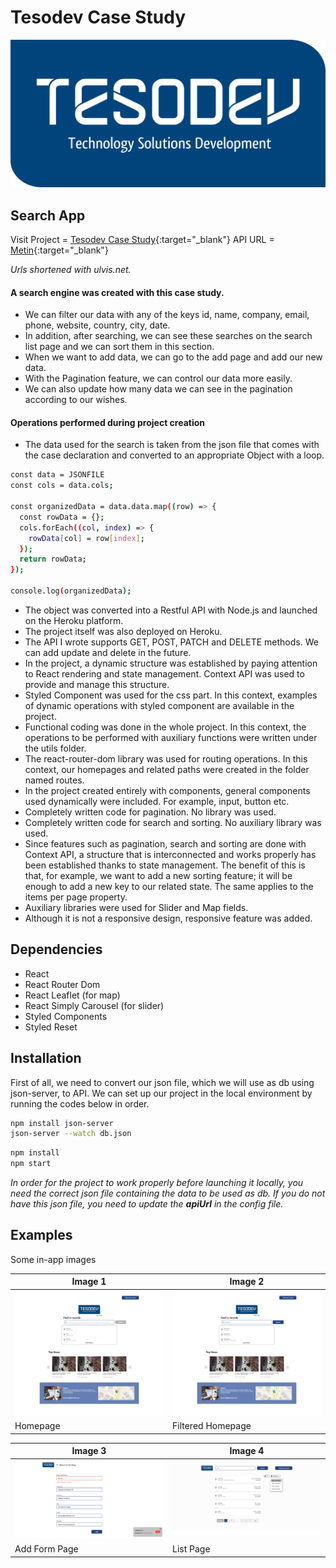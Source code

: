 # Tesodev Case Study

![Project Logo](./src/components/logo/home-logo.jpeg)

## Search App

Visit Project = [Tesodev Case Study](https://ulvis.net/Im6F){:target="_blank"}
API URL = [Metin](https://ulvis.net/WAca){:target="_blank"}

_Urls shortened with ulvis.net._

#### A search engine was created with this case study.

- We can filter our data with any of the keys id, name, company, email, phone, website, country, city, date.
- In addition, after searching, we can see these searches on the search list page and we can sort them in this section.
- When we want to add data, we can go to the add page and add our new data.
- With the Pagination feature, we can control our data more easily.
- We can also update how many data we can see in the pagination according to our wishes.

#### Operations performed during project creation

- The data used for the search is taken from the json file that comes with the case declaration and converted to an appropriate Object with a loop.

```bash
const data = JSONFILE
const cols = data.cols;

const organizedData = data.data.map((row) => {
  const rowData = {};
  cols.forEach((col, index) => {
    rowData[col] = row[index];
  });
  return rowData;
});

console.log(organizedData);
```

- The object was converted into a Restful API with Node.js and launched on the Heroku platform.
- The project itself was also deployed on Heroku.
- The API I wrote supports GET, POST, PATCH and DELETE methods. We can add update and delete in the future.
- In the project, a dynamic structure was established by paying attention to React rendering and state management. Context API was used to provide and manage this structure.
- Styled Component was used for the css part. In this context, examples of dynamic operations with styled component are available in the project.
- Functional coding was done in the whole project. In this context, the operations to be performed with auxiliary functions were written under the utils folder.
- The react-router-dom library was used for routing operations. In this context, our homepages and related paths were created in the folder named routes.
- In the project created entirely with components, general components used dynamically were included. For example, input, button etc.
- Completely written code for pagination. No library was used.
- Completely written code for search and sorting. No auxiliary library was used.
- Since features such as pagination, search and sorting are done with Context API, a structure that is interconnected and works properly has been established thanks to state management. The benefit of this is that, for example, we want to add a new sorting feature; it will be enough to add a new key to our related state. The same applies to the items per page property.
- Auxiliary libraries were used for Slider and Map fields.
- Although it is not a responsive design, responsive feature was added.

## Dependencies

- React
- React Router Dom
- React Leaflet (for map)
- React Simply Carousel (for slider)
- Styled Components 
- Styled Reset

## Installation

First of all, we need to convert our json file, which we will use as db using json-server, to API.
We can set up our project in the local environment by running the codes below in order.

```bash
npm install json-server
json-server --watch db.json
```

```bash
npm install
npm start
```

_In order for the project to work properly before launching it locally, you need the correct json file containing the data to be used as db. If you do not have this json file, you need to update the **apiUrl** in the config file._


## Examples
Some in-app images

| Image 1 | Image 2 |
| ------- | ------- |
| ![Homepage](./images/screenshot4.png) | ![Filtered Homepage](./images/screenshot3.png) |
| Homepage | Filtered Homepage |

| Image 3 | Image 4 |
| ------- | ------- |
| ![Add Form Page](./images/screenshot2.png) | ![List Page](./images/screenshot5.png) |
| Add Form Page | List Page |



